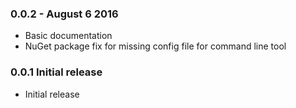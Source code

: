 ### 0.0.2 - August 6 2016

* Basic documentation
* NuGet package fix for missing config file for command line tool

### 0.0.1 Initial release

* Initial release
